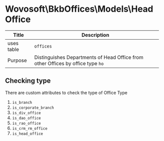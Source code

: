 # Wovosoft\BkbOffices\Models\HeadOffice

| Title      | Description                                                                     |
|------------|---------------------------------------------------------------------------------|
| uses table | `offices`                                                                       |
| Purpose    | Distinguishes Departments of Head Office from other Offices by office type `ho` |

## Checking type

There are custom attributes to check the type of Office Type

1. `is_branch`
2. `is_corporate_branch`
3. `is_div_office`
4. `is_dao_office`
5. `is_rao_office`
6. `is_crm_rm_office`
7. `is_head_office` 
